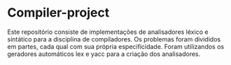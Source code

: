 # Compiler-project
Este repositório consiste de implementações de analisadores léxico e sintático para a disciplina de compiladores.
Os problemas foram divididos em partes, cada qual com sua própria especificidade. Foram utilizandos os geradores 
automáticos lex e yacc para a criação dos analisadores.
